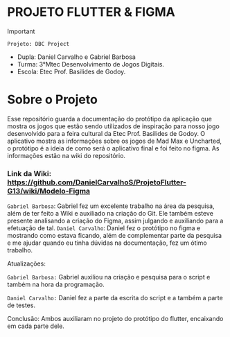 # PROJETO FLUTTER & FIGMA

>[!Important]
 > `Projeto: DBC Project`
>- Dupla: Daniel Carvalho e Gabriel Barbosa
>- Turma: 3°Mtec Desenvolvimento de Jogos Digitais.
>- Escola: Etec Prof. Basilides de Godoy.

# Sobre o Projeto
Esse repositório guarda a documentação do protótipo da aplicação que mostra os jogos que estão sendo utilizados de inspiração para nosso jogo desenvolvido para a feira cultural da Etec Prof. Basilides de Godoy. O aplicativo mostra as informações sobre os jogos de Mad Max e Uncharted, o protótipo é a ideia de como será o aplicativo final e foi feito no figma. As informações estão na wiki do repositório.<br>

### Link da Wiki: https://github.com/DanielCarvalhoS/ProjetoFlutter-G13/wiki/Modelo-Figma

`Gabriel Barbosa`: Gabriel fez um excelente trabalho na área da pesquisa, além de ter feito a Wiki e auxiliado na criação do Git. Ele também esteve presente analisando a criação do Figma, assim julgando e auxiliando para a efetuação de tal. 
`Daniel Carvalho`: Daniel fez o protótipo no figma e mostrando como estava ficando, além de complementar parte da pesquisa e me ajudar quando eu tinha dúvidas na documentação, fez um ótimo trabalho.

Atualizações:

`Gabriel Barbosa:` Gabriel auxiliou na criação e pesquisa para o script e também na hora da programação.

`Daniel Carvalho:` Daniel fez a parte da escrita do script e a também a parte de testes.

Conclusão: Ambos auxiliaram no projeto do protótipo do flutter, encaixando em cada parte dele.
